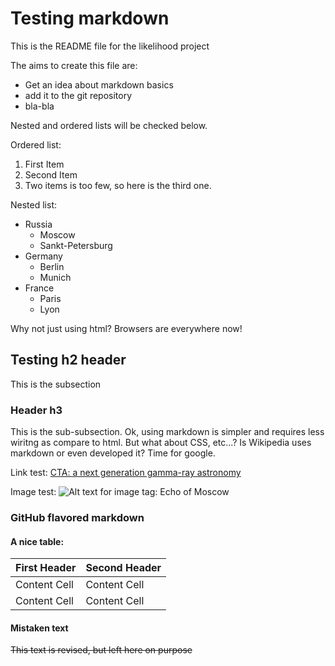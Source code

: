# Testing markdown

This is the README file for the likelihood project

The aims to create this file are:

* Get an idea about markdown basics
* add it to the git repository
* bla-bla

Nested and ordered lists will be checked below.

Ordered list:

1. First Item
2. Second Item
3. Two items is too few, so here is the third one.

Nested list:

* Russia
  * Moscow
  * Sankt-Petersburg
* Germany
  * Berlin
  * Munich
* France
  * Paris
  * Lyon


Why not just using html? Browsers are everywhere now!

## Testing h2 header

This is the subsection

### Header h3

This is the sub-subsection. Ok, using markdown is simpler and requires less wiritng as compare to html. But what about CSS, etc...? Is Wikipedia uses markdown or even developed it? Time for google.

Link test: [CTA: a next generation gamma-ray astronomy](http://www.cta-observatory.org)

Image test: ![Alt text for image tag: Echo of Moscow](http://echo.msk.ru/i/Echo_of_Moscow_Radio.svg)

### GitHub flavored markdown

#### A nice table:

| First Header  | Second Header |
| ------------- | ------------- |
| Content Cell  | Content Cell  |
| Content Cell  | Content Cell  |

#### Mistaken text

~~This text is revised, but left here on purpose~~
